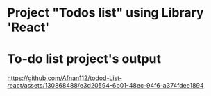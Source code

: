# Project "Todos list" using Library 'React'



# To-do list project's output
https://github.com/Afnan112/todod-List-react/assets/130868488/e3d20594-6b01-48ec-94f6-a374fdee1894




 
